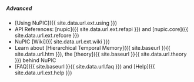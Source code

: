 ##### Advanced

* <i></i> [Using NuPIC]({{ site.data.url.ext.using }})
* <i></i> API References: [nupic]({{ site.data.url.ext.refapi }}) and
  [nupic.core]({{ site.data.url.ext.refcore }})
* <i></i> NuPIC [Wiki]({{ site.data.url.ext.wiki }})
* <i></i> Learn about [Hierarchical Temporal Memory]({{ site.baseurl }}{{ site.data.url.htm }}),
  the [theory]({{ site.baseurl }}{{ site.data.url.theory }}) behind NuPIC
* <i class="fa-question"></i> [FAQ]({{ site.baseurl }}{{ site.data.url.faq }})
  and [Help]({{ site.data.url.ext.help }})
